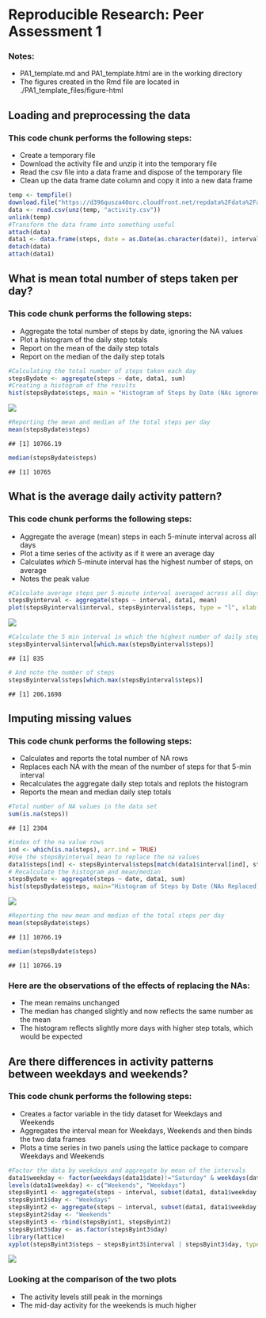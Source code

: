 # Reproducible Research: Peer Assessment 1

### Notes:
* PA1_template.md and PA1_template.html are in the working directory
* The figures created in the Rmd file are located in ./PA1_template_files/figure-html

## Loading and preprocessing the data
### This code chunk performs the following steps:
* Create a temporary file
* Download the activity file and unzip it into the temporary file
* Read the csv file into a data frame and dispose of the temporary file
* Clean up the data frame date column and copy it into a new data frame


```r
temp <- tempfile()
download.file("https://d396qusza40orc.cloudfront.net/repdata%2Fdata%2Factivity.zip", method="curl", temp)
data <- read.csv(unz(temp, "activity.csv"))
unlink(temp)
#Transform the data frame into something useful
attach(data)
data1 <- data.frame(steps, date = as.Date(as.character(date)), interval, row.names = NULL)
detach(data)
attach(data1)
```

## What is mean total number of steps taken per day?
### This code chunk performs the following steps:
* Aggregate the total number of steps by date, ignoring the NA values
* Plot a histogram of the daily step totals
* Report on the mean of the daily step totals
* Report on the median of the daily step totals


```r
#Calculating the total number of steps taken each day
stepsBydate <- aggregate(steps ~ date, data1, sum)
#Creating a histogram of the results
hist(stepsBydate$steps, main = "Histogram of Steps by Date (NAs ignored)", xlab = "Steps per Day")
```

![](PA1_template_files/figure-html/unnamed-chunk-2-1.png) 

```r
#Reporting the mean and median of the total steps per day
mean(stepsBydate$steps)
```

```
## [1] 10766.19
```

```r
median(stepsBydate$steps)
```

```
## [1] 10765
```

## What is the average daily activity pattern?
### This code chunk performs the following steps:
* Aggregate the average (mean) steps in each 5-minute interval across all days
* Plot a time series of the activity as if it were an average day
* Calculates *which* 5-minute interval has the highest number of steps, on average
* Notes the peak value


```r
#Calculate average steps per 5-minute interval averaged across all days
stepsByinterval <- aggregate(steps ~ interval, data1, mean)
plot(stepsByinterval$interval, stepsByinterval$steps, type = "l", xlab = "5-min Interval", ylab = "Average Daily Steps", main = "Time Series Plot of Average Daily Steps per 5-Min Interval")
```

![](PA1_template_files/figure-html/unnamed-chunk-3-1.png) 

```r
#Calculate the 5 min interval in which the highest number of daily steps are taken
stepsByinterval$interval[which.max(stepsByinterval$steps)]
```

```
## [1] 835
```

```r
# And note the number of steps
stepsByinterval$steps[which.max(stepsByinterval$steps)]
```

```
## [1] 206.1698
```

## Imputing missing values
### This code chunk performs the following steps:
* Calculates and reports the total number of NA rows
* Replaces each NA with the mean of the number of steps for that 5-min interval
* Recalculates the aggregate daily step totals and replots the histogram
* Reports the mean and median daily step totals


```r
#Total number of NA values in the data set
sum(is.na(steps))
```

```
## [1] 2304
```

```r
#index of the na value rows
ind <- which(is.na(steps), arr.ind = TRUE)
#Use the stepsByinterval mean to replace the na values
data1$steps[ind] <- stepsByinterval$steps[match(data1$interval[ind], stepsByinterval$interval)]
# Recalculate the histogram and mean/median
stepsBydate <- aggregate(steps ~ date, data1, sum)
hist(stepsBydate$steps, main="Histogram of Steps by Date (NAs Replaced)", xlab = "Steps per Day")
```

![](PA1_template_files/figure-html/unnamed-chunk-4-1.png) 

```r
#Reporting the new mean and median of the total steps per day
mean(stepsBydate$steps)
```

```
## [1] 10766.19
```

```r
median(stepsBydate$steps)
```

```
## [1] 10766.19
```

### Here are the observations of the effects of replacing the NAs:
* The mean remains unchanged
* The median has changed slightly and now reflects the same number as the mean
* The histogram reflects slightly more days with higher step totals, which would be expected

## Are there differences in activity patterns between weekdays and weekends?
### This code chunk performs the following steps:
* Creates a factor variable in the tidy dataset for Weekdays and Weekends
* Aggregates the interval mean for Weekdays, Weekends and then binds the two data frames
* Plots a time series in two panels using the lattice package to compare Weekdays and Weekends


```r
#Factor the data by weekdays and aggregate by mean of the intervals
data1$weekday <- factor(weekdays(data1$date)!="Saturday" & weekdays(data1$date) != "Sunday")
levels(data1$weekday) <- c("Weekends", "Weekdays")
stepsByint1 <- aggregate(steps ~ interval, subset(data1, data1$weekday == "Weekdays"), mean)
stepsByint1$day <- "Weekdays"
stepsByint2 <- aggregate(steps ~ interval, subset(data1, data1$weekday == "Weekends"), mean)
stepsByint2$day <- "Weekends"
stepsByint3 <- rbind(stepsByint1, stepsByint2)
stepsByint3$day <- as.factor(stepsByint3$day)
library(lattice)
xyplot(stepsByint3$steps ~ stepsByint3$interval | stepsByint3$day, type = "l", layout = c(1,2), xlab = "Interval", ylab = "Average Daily Steps", main = "Comparison of Weekday vs. Weekend Steps")
```

![](PA1_template_files/figure-html/unnamed-chunk-5-1.png) 

### Looking at the comparison of the two plots
* The activity levels still peak in the mornings
* The mid-day activity for the weekends is much higher
